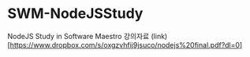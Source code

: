 # SWM-NodeJSStudy
NodeJS Study in Software Maestro
강의자료 (link)[https://www.dropbox.com/s/oxgzvhfij9jsuco/nodejs%20final.pdf?dl=0]
